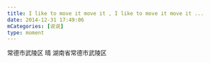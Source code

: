 ```yaml
---
title: I like to move it move it , I like to move it move it ...
date: 2014-12-31 17:49:06
mCategories: [说说]
type: moment
---
```


<div id="pics-20141231174906"></div>

<script src="/lib/moment/pics.js"></script>
<script>
var data = [
    {"link": "2014-12-31_000000.webp", "type": "shuoshuo"}
];
picsRender(data, "pics-20141231174906");
</script>

常德市武陵区 晴
湖南省常德市武陵区
